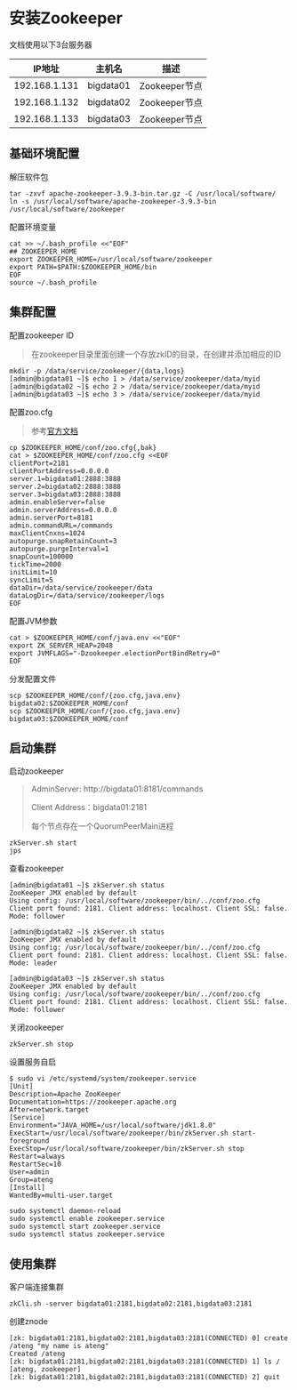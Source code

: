 # 安装Zookeeper



文档使用以下3台服务器

| IP地址        | 主机名    | 描述          |
| ------------- | --------- | ------------- |
| 192.168.1.131 | bigdata01 | Zookeeper节点 |
| 192.168.1.132 | bigdata02 | Zookeeper节点 |
| 192.168.1.133 | bigdata03 | Zookeeper节点 |



## 基础环境配置

解压软件包

```
tar -zxvf apache-zookeeper-3.9.3-bin.tar.gz -C /usr/local/software/
ln -s /usr/local/software/apache-zookeeper-3.9.3-bin /usr/local/software/zookeeper
```

配置环境变量

```
cat >> ~/.bash_profile <<"EOF"
## ZOOKEEPER_HOME
export ZOOKEEPER_HOME=/usr/local/software/zookeeper
export PATH=$PATH:$ZOOKEEPER_HOME/bin
EOF
source ~/.bash_profile
```



## 集群配置

配置zookeeper ID

> 在zookeeper目录里面创建一个存放zkID的目录，在创建并添加相应的ID

```
mkdir -p /data/service/zookeeper/{data,logs}
[admin@bigdata01 ~]$ echo 1 > /data/service/zookeeper/data/myid
[admin@bigdata02 ~]$ echo 2 > /data/service/zookeeper/data/myid
[admin@bigdata03 ~]$ echo 3 > /data/service/zookeeper/data/myid
```

配置zoo.cfg

> 参考[官方文档](https://zookeeper.apache.org/doc/r3.9.3/zookeeperAdmin.html)

```
cp $ZOOKEEPER_HOME/conf/zoo.cfg{,bak}
cat > $ZOOKEEPER_HOME/conf/zoo.cfg <<EOF
clientPort=2181
clientPortAddress=0.0.0.0
server.1=bigdata01:2888:3888
server.2=bigdata02:2888:3888
server.3=bigdata03:2888:3888
admin.enableServer=false
admin.serverAddress=0.0.0.0
admin.serverPort=8181
admin.commandURL=/commands
maxClientCnxns=1024
autopurge.snapRetainCount=3
autopurge.purgeInterval=1
snapCount=100000
tickTime=2000
initLimit=10
syncLimit=5
dataDir=/data/service/zookeeper/data
dataLogDir=/data/service/zookeeper/logs
EOF
```

配置JVM参数

```
cat > $ZOOKEEPER_HOME/conf/java.env <<"EOF"
export ZK_SERVER_HEAP=2048
export JVMFLAGS="-Dzookeeper.electionPortBindRetry=0"
EOF
```

分发配置文件

```
scp $ZOOKEEPER_HOME/conf/{zoo.cfg,java.env} bigdata02:$ZOOKEEPER_HOME/conf
scp $ZOOKEEPER_HOME/conf/{zoo.cfg,java.env} bigdata03:$ZOOKEEPER_HOME/conf
```



## 启动集群

启动zookeeper

> AdminServer: http://bigdata01:8181/commands
>
> Client Address：bigdata01:2181
>
> 每个节点存在一个QuorumPeerMain进程

```
zkServer.sh start
jps
```

查看zookeeper

```
[admin@bigdata01 ~]$ zkServer.sh status
ZooKeeper JMX enabled by default
Using config: /usr/local/software/zookeeper/bin/../conf/zoo.cfg
Client port found: 2181. Client address: localhost. Client SSL: false.
Mode: follower

[admin@bigdata02 ~]$ zkServer.sh status
ZooKeeper JMX enabled by default
Using config: /usr/local/software/zookeeper/bin/../conf/zoo.cfg
Client port found: 2181. Client address: localhost. Client SSL: false.
Mode: leader

[admin@bigdata03 ~]$ zkServer.sh status
ZooKeeper JMX enabled by default
Using config: /usr/local/software/zookeeper/bin/../conf/zoo.cfg
Client port found: 2181. Client address: localhost. Client SSL: false.
Mode: follower
```

关闭zookeeper

```
zkServer.sh stop
```

设置服务自启

```
$ sudo vi /etc/systemd/system/zookeeper.service
[Unit]
Description=Apache ZooKeeper
Documentation=https://zookeeper.apache.org
After=network.target
[Service]
Environment="JAVA_HOME=/usr/local/software/jdk1.8.0"
ExecStart=/usr/local/software/zookeeper/bin/zkServer.sh start-foreground
ExecStop=/usr/local/software/zookeeper/bin/zkServer.sh stop
Restart=always
RestartSec=10
User=admin
Group=ateng
[Install]
WantedBy=multi-user.target
```

```
sudo systemctl daemon-reload
sudo systemctl enable zookeeper.service
sudo systemctl start zookeeper.service
sudo systemctl status zookeeper.service
```



## 使用集群

客户端连接集群

```
zkCli.sh -server bigdata01:2181,bigdata02:2181,bigdata03:2181
```

创建znode

```
[zk: bigdata01:2181,bigdata02:2181,bigdata03:2181(CONNECTED) 0] create /ateng "my name is ateng"
Created /ateng
[zk: bigdata01:2181,bigdata02:2181,bigdata03:2181(CONNECTED) 1] ls /
[ateng, zookeeper]
[zk: bigdata01:2181,bigdata02:2181,bigdata03:2181(CONNECTED) 2] quit
```

